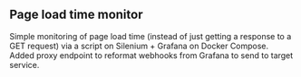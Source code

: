 ## Page load time monitor
Simple monitoring of page load time (instead of just getting a response to a GET request) via a script on Silenium + Grafana on Docker Compose. Added proxy endpoint to reformat webhooks from Grafana to send to target service.
